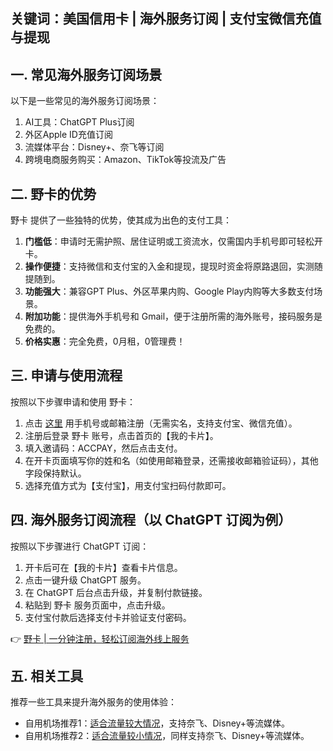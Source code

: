 ## 关键词：美国信用卡 | 海外服务订阅 | 支付宝微信充值与提现

## 一. 常见海外服务订阅场景

以下是一些常见的海外服务订阅场景：

1. AI工具：ChatGPT Plus订阅
2. 外区Apple ID充值订阅
3. 流媒体平台：Disney+、奈飞等订阅
4. 跨境电商服务购买：Amazon、TikTok等投流及广告

## 二. 野卡的优势

野卡 提供了一些独特的优势，使其成为出色的支付工具：

1. **门槛低**：申请时无需护照、居住证明或工资流水，仅需国内手机号即可轻松开卡。
2. **操作便捷**：支持微信和支付宝的入金和提现，提现时资金将原路退回，实测随提随到。
3. **功能强大**：兼容GPT Plus、外区苹果内购、Google Play内购等大多数支付场景。
4. **附加功能**：提供海外手机号和 Gmail，便于注册所需的海外账号，接码服务是免费的。
5. **价格实惠**：完全免费，0月租，0管理费！

## 三. 申请与使用流程

按照以下步骤申请和使用 野卡：

1. 点击 [这里](https://bit.ly/bewildcard) 用手机号或邮箱注册（无需实名，支持支付宝、微信充值）。
2. 注册后登录 野卡 账号，点击首页的【我的卡片】。
3. 填入邀请码：ACCPAY，然后点击支付。
4. 在开卡页面填写你的姓和名（如使用邮箱登录，还需接收邮箱验证码），其他字段保持默认。
5. 选择充值方式为【支付宝】，用支付宝扫码付款即可。

## 四. 海外服务订阅流程（以 ChatGPT 订阅为例）

按照以下步骤进行 ChatGPT 订阅：

1. 开卡后可在【我的卡片】查看卡片信息。
2. 点击一键升级 ChatGPT 服务。
3. 在 ChatGPT 后台点击升级，并复制付款链接。
4. 粘贴到 野卡 服务页面中，点击升级。
5. 支付宝付款后选择支付卡并验证支付密码。

👉 [野卡 | 一分钟注册，轻松订阅海外线上服务](https://bit.ly/bewildcard)

## 五. 相关工具

推荐一些工具来提升海外服务的使用体验：
- 自用机场推荐1：[适合流量较大情况](https://bit.ly/3B6PUbG)，支持奈飞、Disney+等流媒体。
- 自用机场推荐2：[适合流量较小情况](https://bit.ly/4cYAEez)，同样支持奈飞、Disney+等流媒体。